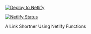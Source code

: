 

[![Deploy to Netlify](https://www.netlify.com/img/deploy/button.svg)](https://app.netlify.com/start/deploy?repository=https://github.com/philhawksworth/linkylinky)

[![Netlify Status](https://api.netlify.com/api/v1/badges/8190392d-8858-4fc1-b77d-f0318e147bea/deploy-status)](https://app.netlify.com/sites/ccdd-lnk/deploys)

A Link Shortner Using Netlify Functions